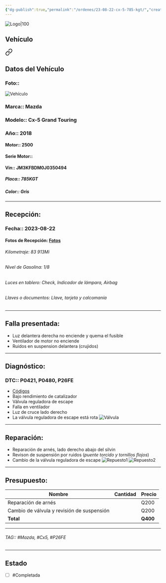 ```yaml
---
{"dg-publish":true,"permalink":"/ordenes/23-08-22-cx-5-785-kgt/","created":"","updated":""}
---
```


![Logo|100](http://drive.google.com/uc?export=view&id=137fl3TIZ0-PU8b-Pt0bsjclwHub_u78G)

## Vehículo

<div class="transclusion internal-embed is-loaded"><a class="markdown-embed-link" href="/vehiculos/mazda/cx-5-785-kgt/#datos-del-vehiculo" aria-label="Open link"><svg xmlns="http://www.w3.org/2000/svg" width="24" height="24" viewBox="0 0 24 24" fill="none" stroke="currentColor" stroke-width="2" stroke-linecap="round" stroke-linejoin="round" class="svg-icon lucide-link"><path d="M10 13a5 5 0 0 0 7.54.54l3-3a5 5 0 0 0-7.07-7.07l-1.72 1.71"></path><path d="M14 11a5 5 0 0 0-7.54-.54l-3 3a5 5 0 0 0 7.07 7.07l1.71-1.71"></path></svg></a><div class="markdown-embed">



## Datos del Vehículo 
### Foto:: 
![Vehículo](http://drive.google.com/uc?export=view&id=1H5w9tp_bHyBkBnDjsHWOsHF5uKCQRBxc)

### Marca:: Mazda
### Modelo:: Cx-5 Grand Touring
### Año:: 2018
#### Motor:: 2500
#### Serie Motor:: 
#### Vin:: JM3KFBDM0J0350494
##### Placa:: 785KGT
##### Color:: Gris
---


</div></div>


## Recepción:
### Fecha:: 2023-08-22
#### Fotos de Recepción: [Fotos](https://carrosgt.vercel.app/recepcion/23-08-22-cx-5-785-kgt-recepcion/)

###### Kilometraje: 83 913Mi
###### Nivel de Gasolina: 1/8
###### Luces en tablero: Check, Indicador de lámpara, Airbag
###### Llaves o documentos: Llave, tarjeta y calcomanía 

---

## Falla presentada:
- Luz delantera derecha no enciende y quema el fusible 
- Ventilador de motor no enciende 
- Ruidos en suspension delantera (crujidos)


---

## Diagnóstico:
### DTC:: P0421, P0480,  P26FE

- [Códigos](http://aitus.golo365.com/Home/Report/reportDetail/diagnose_record_id/92ecc9b8geAE1u54OMAE2YDhoG/report_type/D/l/es/timezone/-6)
- Bajo rendimiento de catalizador 
- Válvula reguladora de escape 
- Falla en ventilador 
- Luz de cruce lado derecho 
- La válvula reguladora de escape está rota 
	![Válvula](http://drive.google.com/uc?export=view&id=1HYXhLKzJ7UHqz0W8AG4dQP3vxUDQHD9A)

---
## Reparación:
- Reparación de arnés, lado derecho abajo del silvin
- Revison de suspensión por ruidos (*puente torcido y tornillos flojos*)
- Cambio de la válvula reguladora de escape 
	![Repuesto1](http://drive.google.com/uc?export=view&id=1HWXtFfShWRnACRROTRs5y_ezm4RK8ZkE)
	![Repuesto2](http://drive.google.com/uc?export=view&id=1H87gthWt4nonhhBYMcojBZiEvp6OAbl8)


---

## Presupuesto:

| Nombre                                     | Cantidad | Precio |
| ------------------------------------------ | -------- | ------ |
| Reparación de arnés                        |          | Q200   |
| Cambio de válvula y revisión de suspensión |          | Q200   |
| **Total**                                          |          |    **Q400**    |

---

###### TAG:: #Mazda, #Cx5, #P26FE

---

## Estado

- [ ] #Completada